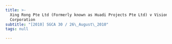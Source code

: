 ```yaml
---
title: >-
  Xing Rong Pte Ltd (Formerly known as Huadi Projects Pte Ltd) v Visionhealthone
  Corporation
subtitle: "[2010] SGCA 30 / 26\_August\_2010"
tags: null

---
```


